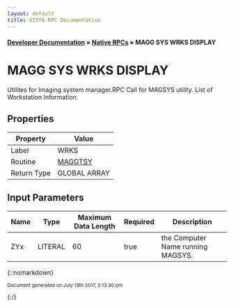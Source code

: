 ```yaml
---
layout: default
title: VISTA RPC Documentation
---
```


#### [Developer Documentation](../index) &#187; [Native RPCs](TableOfContents) &#187; MAGG SYS WRKS DISPLAY<br/>
# MAGG SYS WRKS DISPLAY

Utilites for Imaging system manager.RPC Call for MAGSYS utility. List of Workstation Information.

## Properties

Property | Value
--- | ---
Label | WRKS
Routine | [MAGGTSY](http://code.osehra.org/dox/Routine_MAGGTSY_source.html)
Return Type | GLOBAL ARRAY


## Input Parameters

Name | Type | Maximum Data Length | Required | Description
--- | --- | --- | --- | ---
ZYx | LITERAL | 60 | true | the Computer Name running MAGSYS.



{::nomarkdown} <br/><p style="font-size: 11px">Document generated on July 13th 2017, 2:13:30 pm</p>{:/}